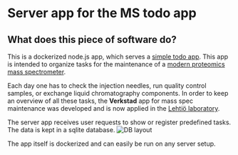 # Server app for the MS todo app

## What does this piece of software do?

This is a dockerized node.js app, which serves a
[simple todo app](https://github.com/mtstahl/client_mstodos). This app
is intended to organize tasks for the maintenance of a
[modern proteomics mass spectrometer](https://en.wikipedia.org/wiki/Mass_spectrometry).

Each day one has to check the injection needles, run quality control
samples, or exchange liquid chromatography components. In order to keep
an overview of all these tasks, the **Verkstad** app for mass spec
maintenance was developed and is now applied in the [Lehtiö laboratory](http://lehtiolab.se).

The server app receives user requests to show or register predefined tasks.
The data is kept in a sqlite database.
![DB layout](https://raw.githubusercontent.com/mtstahl/server_mstodos/master/db_layout.png)

The app itself is dockerized and can easily be run on any server setup.
